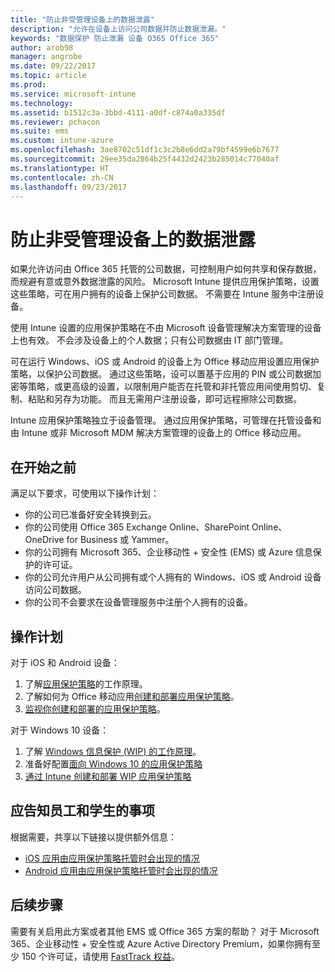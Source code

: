 ```yaml
---
title: "防止非受管理设备上的数据泄露"
description: "允许在设备上访问公司数据并防止数据泄漏。"
keywords: "数据保护 防止泄漏 设备 O365 Office 365"
author: arob98
manager: angrobe
ms.date: 09/22/2017
ms.topic: article
ms.prod: 
ms.service: microsoft-intune
ms.technology: 
ms.assetid: b1512c3a-3bbd-4111-a0df-c874a0a335df
ms.reviewer: pchacon
ms.suite: ems
ms.custom: intune-azure
ms.openlocfilehash: 3ae8702c51df1c3c2b8e6dd2a79bf4599e6b7677
ms.sourcegitcommit: 29ee35da2864b25f4432d2423b285014c77040af
ms.translationtype: HT
ms.contentlocale: zh-CN
ms.lasthandoff: 09/23/2017
---
```

# <a name="prevent-data-leaks-on-non-managed-devices"></a>防止非受管理设备上的数据泄露

如果允许访问由 Office 365 托管的公司数据，可控制用户如何共享和保存数据，而规避有意或意外数据泄露的风险。 Microsoft Intune 提供应用保护策略，设置这些策略，可在用户拥有的设备上保护公司数据。 不需要在 Intune 服务中注册设备。 

使用 Intune 设置的应用保护策略在不由 Microsoft 设备管理解决方案管理的设备上也有效。 不会涉及设备上的个人数据；只有公司数据由 IT 部门管理。 

可在运行 Windows、iOS 或 Android 的设备上为 Office 移动应用设置应用保护策略，以保护公司数据。 通过这些策略，设可以置基于应用的 PIN 或公司数据加密等策略，或更高级的设置，以限制用户能否在托管和非托管应用间使用剪切、复制、粘贴和另存为功能。 而且无需用户注册设备，即可远程擦除公司数据。 

Intune 应用保护策略独立于设备管理。 通过应用保护策略，可管理在托管设备和由 Intune 或非 Microsoft MDM 解决方案管理的设备上的 Office 移动应用。 

## <a name="before-you-begin"></a>在开始之前

满足以下要求，可使用以下操作计划：
* 你的公司已准备好安全转换到云。
* 你的公司使用 Office 365 Exchange Online、SharePoint Online、OneDrive for Business 或 Yammer。
* 你的公司拥有 Microsoft 365、企业移动性 + 安全性 (EMS) 或 Azure 信息保护的许可证。
* 你的公司允许用户从公司拥有或个人拥有的 Windows、iOS 或 Android 设备访问公司数据。 
* 你的公司不会要求在设备管理服务中注册个人拥有的设备。 

## <a name="action-plan"></a>操作计划

对于 iOS 和 Android 设备： 

1. 了解[应用保护策略](app-protection-policy.md)的工作原理。
2. 了解如何为 Office 移动应用[创建和部署应用保护策略](app-protection-policies.md)。 
3. [监视你创建和部署的应用保护策略](app-protection-policies-monitor.md)。 

对于 Windows 10 设备： 

1. 了解 [Windows 信息保护 (WIP) 的工作原理](https://docs.microsoft.com/windows/threat-protection/windows-information-protection/protect-enterprise-data-using-wip)。 
2. 准备好配置[面向 Windows 10 的应用保护策略](app-protection-policies-configure-windows-10.md)
3. [通过 Intune 创建和部署 WIP 应用保护策略](windows-information-protection-policy-create.md)

## <a name="what-to-tell-employees-and-students"></a>应告知员工和学生的事项

根据需要，共享以下链接以提供额外信息： 
* [iOS 应用由应用保护策略托管时会出现的情况](app-protection-enabled-apps-ios.md)
* [Android 应用由应用保护策略托管时会出现的情况](app-protection-enabled-apps-android.md) 

## <a name="next-steps"></a>后续步骤

需要有关启用此方案或者其他 EMS 或 Office 365 方案的帮助？ 对于 Microsoft 365、企业移动性 + 安全性或 Azure Active Directory Premium，如果你拥有至少 150 个许可证，请使用 [FastTrack 权益](https://docs.microsoft.com/enterprise-mobility-security/solutions/enterprise-mobility-fasttrack-program)。 